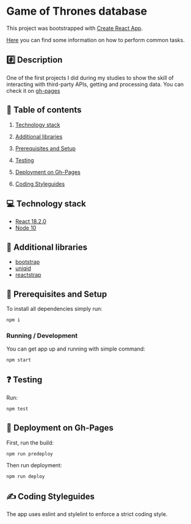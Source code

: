 # Game of Thrones database

This project was bootstrapped with [Create React App](https://github.com/facebookincubator/create-react-app).

[Here](https://github.com/facebookincubator/create-react-app/blob/master/packages/react-scripts/template/README.md) you can find some information on how to perform common tasks.

## :hash: Description

One of the first projects I did during my studies to show the skill of interacting with third-party APIs, getting and processing data. 
You can check it on [gh-pages](https://kuba-kola.github.io/GOT_db/)

## :blue_book: Table of contents

  1. [Technology stack](#computer-technology-stack)

  2. [Additional libraries](#open_book-additional-libraries)

  3. [Prerequisites and Setup](#wrench-prerequisites-and-setup)

  4. [Testing](#question-testing)

  5. [Deployment on Gh-Pages](#satellite-deployment-on-Gh-Pages)

  6. [Coding Styleguides](#writing_hand-coding-styleguides)

## :computer: Technology stack

- [React 18.2.0](https://reactjs.org/)
- [Node 10](https://nodejs.org/en/)

## :open_book: Additional libraries

- [bootstrap](https://getbootstrap.com/)
- [uniqid](https://github.com/adamhalasz/uniqid/)
- [reactstrap](https://reactstrap.github.io/?path=/story/home-installation--page)

## :wrench: Prerequisites and Setup

To install all dependencies simply run:

```bash
npm i
```

### Running / Development

You can get app up and running with simple command:

```bash
npm start
```

## :question: Testing

Run:

```bash
npm test
```

## :satellite: Deployment on Gh-Pages

First, run the build:

```bash
npm run predeploy
```

Then run deployment:

```bash
npm run deploy
```


## :writing_hand: Coding Styleguides

The app uses eslint and stylelint to enforce a strict coding style.
